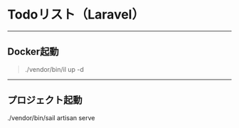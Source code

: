 #  Todoリスト（Laravel）
---
##  Docker起動<br/>
> ./vendor/bin/il up -d
---
##  プロジェクト起動<br/>
./vendor/bin/sail artisan serve
